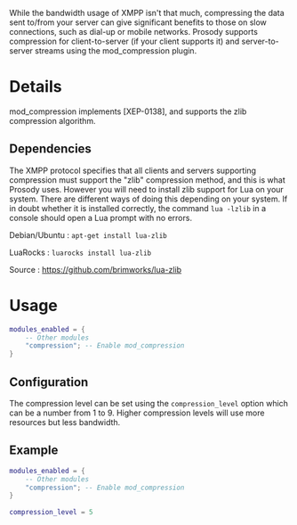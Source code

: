 While the bandwidth usage of XMPP isn't that much, compressing the data
sent to/from your server can give significant benefits to those on slow
connections, such as dial-up or mobile networks. Prosody supports
compression for client-to-server (if your client supports it) and
server-to-server streams using the mod\_compression plugin.

# Details

mod\_compression implements [XEP-0138], and supports the zlib compression
algorithm.

## Dependencies

The XMPP protocol specifies that all clients and servers supporting
compression must support the "zlib" compression method, and this is what
Prosody uses. However you will need to install zlib support for Lua on
your system. There are different ways of doing this depending on your
system. If in doubt whether it is installed correctly, the command
`lua -lzlib` in a console should open a Lua prompt with no errors.

Debian/Ubuntu
:   `apt-get install lua-zlib`

LuaRocks
:   `luarocks install lua-zlib`

Source
:   <https://github.com/brimworks/lua-zlib>

# Usage

``` lua
modules_enabled = {
    -- Other modules
    "compression"; -- Enable mod_compression
}
```

## Configuration

The compression level can be set using the `compression_level` option
which can be a number from 1 to 9. Higher compression levels will use
more resources but less bandwidth.

## Example

``` lua
modules_enabled = {
    -- Other modules
    "compression"; -- Enable mod_compression
}
 
compression_level = 5
```
